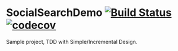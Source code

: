 # SocialSearchDemo [![Build Status](https://travis-ci.org/thebestpol/SocialSearchDemo.svg?branch=develop)](https://travis-ci.org/thebestpol/SocialSearchDemo) [![codecov](https://codecov.io/gh/thebestpol/SocialSearchDemo/branch/develop/graph/badge.svg)](https://codecov.io/gh/thebestpol/SocialSearchDemo)


Sample project, TDD with Simple/Incremental Design. 
